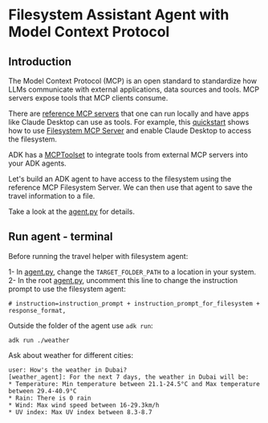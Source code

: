 # Filesystem Assistant Agent with Model Context Protocol

## Introduction

The Model Context Protocol (MCP) is an open standard to standardize how LLMs communicate with external applications,
data sources and tools. MCP servers expose tools that MCP clients consume. 

There are [reference MCP servers](https://github.com/modelcontextprotocol/servers) that one can run locally and have apps
like Claude Desktop can use as tools. For example, this [quickstart](https://modelcontextprotocol.io/quickstart/user) 
shows how to use [Filesystem MCP Server](https://github.com/modelcontextprotocol/servers/tree/main/src/filesystem) and 
enable Claude Desktop to access the filesystem.

ADK has a [MCPToolset](https://google.github.io/adk-docs/tools/mcp-tools/) to integrate tools from external MCP servers
into your ADK agents.   

Let's build an ADK agent to have access to the filesystem using the reference MCP Filesystem Server. We can then use 
that agent to save the travel information to a file. 

Take a look at the [agent.py](agent.py) for details. 

## Run agent - terminal

Before running the travel helper with filesystem agent: 

1- In [agent.py](agent.py), change the `TARGET_FOLDER_PATH` to a location in your system. 
2- In the root [agent.py](../../agent.py), uncomment this line to change the instruction prompt to use the filesystem agent:
   ```
   # instruction=instruction_prompt + instruction_prompt_for_filesystem + response_format,
   ```

Outside the folder of the agent use `adk run`:

```shell
adk run ./weather
```

Ask about weather for different cities:

```shell
user: How's the weather in Dubai?
[weather_agent]: For the next 7 days, the weather in Dubai will be:
* Temperature: Min temperature between 21.1-24.5°C and Max temperature between 29.4-40.9°C
* Rain: There is 0 rain
* Wind: Max wind speed between 16-29.3km/h
* UV index: Max UV index between 8.3-8.7
```

